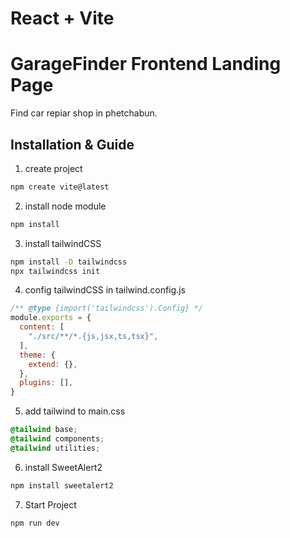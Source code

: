 # React + Vite
# GarageFinder Frontend Landing Page

Find car repiar shop in phetchabun.

## Installation & Guide

1. create project
```bash
npm create vite@latest
```
2. install node module
```bash
npm install
```
3. install tailwindCSS
```bash
npm install -D tailwindcss
npx tailwindcss init
```
4. config tailwindCSS in tailwind.config.js
```js
/** @type {import('tailwindcss').Config} */
module.exports = {
  content: [
    "./src/**/*.{js,jsx,ts,tsx}",
  ],
  theme: {
    extend: {},
  },
  plugins: [],
}
```
5. add tailwind to main.css
```css
@tailwind base;
@tailwind components;
@tailwind utilities;
```
6. install SweetAlert2
```bash
npm install sweetalert2
```
7. Start Project
```bash
npm run dev
```
